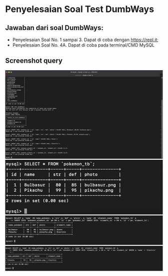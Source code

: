 # Penyelesaian Soal Test DumbWays

## Jawaban dari soal DumbWays:

  * Penyelesaian Soal No. 1 sampai 3. Dapat di coba dengan https://repl.it;
  * Penyelesaian Soal No. 4A. Dapat di coba pada terminal/CMD MySQL
## Screenshot query
![ssInsertData](https://github.com/kevadamar/code-challenge/blob/master/4A/ScreenshotInsert.png)
![ssAllDataPokemon](https://github.com/kevadamar/code-challenge/blob/master/4A/ScreenshotAllDatapokemon_tb.png)
![ssAllDataWithElement](https://github.com/kevadamar/code-challenge/blob/master/4A/ScreenshotAllDatapokemonbesertaelement.png)
![ssAllDataByElement](https://github.com/kevadamar/code-challenge/blob/master/4A/ScreenshotAllDataberdasarkanelement.png)

